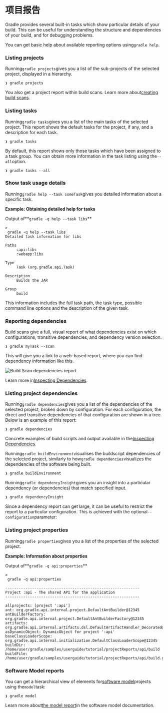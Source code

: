 # 项目报告

Gradle provides several built-in tasks which show particular details of your build. This can be useful for understanding the structure and dependencies of your build, and for debugging problems.

You can get basic help about available reporting options using`gradle help`.

### Listing projects

Running`gradle projects`gives you a list of the sub-projects of the selected project, displayed in a hierarchy.

```
❯ gradle projects
```

You also get a project report within build scans. Learn more about[creating build scans](https://guides.gradle.org/creating-build-scans/).

### Listing tasks

Running`gradle tasks`gives you a list of the main tasks of the selected project. This report shows the default tasks for the project, if any, and a description for each task.

```
❯ gradle tasks
```

By default, this report shows only those tasks which have been assigned to a task group. You can obtain more information in the task listing using the`--all`option.

```
❯ gradle tasks --all
```

### Show task usage details

Running`gradle help --task someTask`gives you detailed information about a specific task.



**Example: Obtaining detailed help for tasks**

Output of**`gradle -q help --task libs`**

```
>
 gradle -q help --task libs
Detailed task information for libs

Paths
     :api:libs
     :webapp:libs

Type
     Task (org.gradle.api.Task)

Description
     Builds the JAR

Group
     build

```

This information includes the full task path, the task type, possible command line options and the description of the given task.

### Reporting dependencies

Build scans give a full, visual report of what dependencies exist on which configurations, transitive dependencies, and dependency version selection.

```
❯ gradle myTask --scan
```

This will give you a link to a web-based report, where you can find dependency information like this.

![](https://docs.gradle.org/current/userguide/img/gradle-core-test-build-scan-dependencies.png "Build Scan dependencies report")

Learn more in[Inspecting Dependencies](https://docs.gradle.org/current/userguide/inspecting_dependencies.html).

### Listing project dependencies

Running`gradle dependencies`gives you a list of the dependencies of the selected project, broken down by configuration. For each configuration, the direct and transitive dependencies of that configuration are shown in a tree. Below is an example of this report:

```
❯ gradle dependencies
```

Concrete examples of build scripts and output available in the[Inspecting Dependencies](https://docs.gradle.org/current/userguide/inspecting_dependencies.html).

Running`gradle buildEnvironment`visualises the buildscript dependencies of the selected project, similarly to how`gradle dependencies`visualizes the dependencies of the software being built.

```
❯ gradle buildEnvironment
```

Running`gradle dependencyInsight`gives you an insight into a particular dependency \(or dependencies\) that match specified input.

```
❯ gradle dependencyInsight
```

Since a dependency report can get large, it can be useful to restrict the report to a particular configuration. This is achieved with the optional`--configuration`parameter:

### Listing project properties

Running`gradle properties`gives you a list of the properties of the selected project.



**Example: Information about properties**

Output of**`gradle -q api:properties`**

```
>
 gradle -q api:properties

------------------------------------------------------------
Project :api - The shared API for the application
------------------------------------------------------------

allprojects: [project ':api']
ant: org.gradle.api.internal.project.DefaultAntBuilder@12345
antBuilderFactory: org.gradle.api.internal.project.DefaultAntBuilderFactory@12345
artifacts: org.gradle.api.internal.artifacts.dsl.DefaultArtifactHandler_Decorated@12345
asDynamicObject: DynamicObject for project ':api'
baseClassLoaderScope: org.gradle.api.internal.initialization.DefaultClassLoaderScope@12345
buildDir: /home/user/gradle/samples/userguide/tutorial/projectReports/api/build
buildFile: /home/user/gradle/samples/userguide/tutorial/projectReports/api/build.gradle

```

### Software Model reports

You can get a hierarchical view of elements for[software model](https://docs.gradle.org/current/userguide/software_model.html)projects using the`model`task:

```
❯ gradle model
```

Learn more about[the model report](https://docs.gradle.org/current/userguide/software_model.html#model-report)in the software model documentation.


